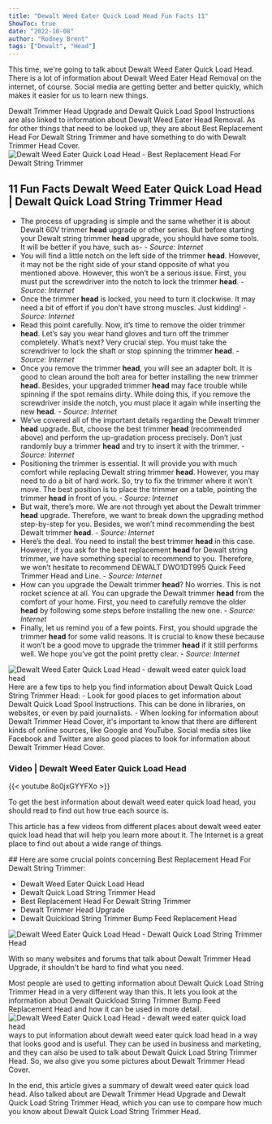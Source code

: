 ```yaml
---
title: "Dewalt Weed Eater Quick Load Head Fun Facts 11"
ShowToc: true 
date: "2022-10-08"
author: "Rodney Brent" 
tags: ["Dewalt", "Head"]
---
```


	
This time, we're going to talk about Dewalt Weed Eater Quick Load Head. There is a lot of information about Dewalt Weed Eater Head Removal on the internet, of course. Social media are getting better and better quickly, which makes it easier for us to learn new things.

Dewalt Trimmer Head Upgrade and Dewalt Quick Load Spool Instructions are also linked to information about Dewalt Weed Eater Head Removal. As for other things that need to be looked up, they are about Best Replacement Head For Dewalt String Trimmer and have something to do with Dewalt Trimmer Head Cover.
<img loading="lazy" src="https://www.thedailygardener.com/wp-content/uploads/2019/04/How-to-Remove-Weed-Eater-Head-2.jpg" onerror="this.onerror=null;this.src='https://blogger.googleusercontent.com/img/a/AVvXsEhe7F7TRXHtjiKvHb5vS7DmnxvpHiDyoYyYvm1nHB3Qp2_w3BnM6A2eq4v7FYxCC9bfZt3a9vIMtAYEKUiaDQbHMg-ViyGmRIj39MLp0bGFfgfYw1Dc9q_H-T0wiTm3l0Uq42dETrN9eC8aGJ9_IORZsxST1AcLR7np1koOfcc7tnHa4S8Mwz_xD9d0=s16000';" alt="Dewalt Weed Eater Quick Load Head - Best Replacement Head For Dewalt String Trimmer" >

## 11 Fun Facts Dewalt Weed Eater Quick Load Head | Dewalt Quick Load String Trimmer Head
-   The process of upgrading is simple and the same whether it is about Dewalt 60V trimmer **head** upgrade or other series. But before starting your Dewalt string trimmer **head** upgrade, you should have some tools. It will be better if you have, such as- - <cite>Source: Internet</cite>
-   You will find a little notch on the left side of the trimmer **head**. However, it may not be the right side of your stand opposite of what you mentioned above. However, this won’t be a serious issue. First, you must put the screwdriver into the notch to lock the trimmer **head**. - <cite>Source: Internet</cite>
-   Once the trimmer **head** is locked, you need to turn it clockwise. It may need a bit of effort if you don’t have strong muscles. Just kidding! - <cite>Source: Internet</cite>
-   Read this point carefully. Now, it’s time to remove the older trimmer **head**. Let’s say you wear hand gloves and turn off the trimmer completely. What’s next? Very crucial step. You must take the screwdriver to lock the shaft or stop spinning the trimmer **head**. - <cite>Source: Internet</cite>
-   Once you remove the trimmer **head**, you will see an adapter bolt. It is good to clean around the bolt area for better installing the new trimmer **head**. Besides, your upgraded trimmer **head** may face trouble while spinning if the spot remains dirty. While doing this, if you remove the screwdriver inside the notch, you must place it again while inserting the new **head**. - <cite>Source: Internet</cite>
-   We’ve covered all of the important details regarding the Dewalt trimmer **head** upgrade. But, choose the best trimmer **head** (recommended above) and perform the up-gradation process precisely. Don’t just randomly buy a trimmer **head** and try to insert it with the trimmer. - <cite>Source: Internet</cite>
-   Positioning the trimmer is essential. It will provide you with much comfort while replacing Dewalt string trimmer **head**. However, you may need to do a bit of hard work. So, try to fix the trimmer where it won’t move. The best position is to place the trimmer on a table, pointing the trimmer **head** in front of you. - <cite>Source: Internet</cite>
-   But wait, there’s more. We are not through yet about the Dewalt trimmer **head** upgrade. Therefore, we want to break down the upgrading method step-by-step for you. Besides, we won’t mind recommending the best Dewalt trimmer **head**. - <cite>Source: Internet</cite>
-   Here’s the deal. You need to install the best trimmer **head** in this case. However, if you ask for the best replacement **head** for Dewalt string trimmer, we have something special to recommend to you. Therefore, we won’t hesitate to recommend DEWALT DWO1DT995 Quick Feed Trimmer Head and Line. - <cite>Source: Internet</cite>
-   How can you upgrade the Dewalt trimmer **head**? No worries. This is not rocket science at all. You can upgrade the Dewalt trimmer **head** from the comfort of your home. First, you need to carefully remove the older **head** by following some steps before installing the new one. - <cite>Source: Internet</cite>
-   Finally, let us remind you of a few points. First, you should upgrade the trimmer **head** for some valid reasons. It is crucial to know these because it won’t be a good move to upgrade the trimmer **head** if it still performs well. We hope you’ve got the point pretty clear. - <cite>Source: Internet</cite>


<img loading="lazy" src="https://images-na.ssl-images-amazon.com/images/I/4153K72l77L.jpg" onerror="this.onerror=null;this.src='https://blogger.googleusercontent.com/img/a/AVvXsEhe7F7TRXHtjiKvHb5vS7DmnxvpHiDyoYyYvm1nHB3Qp2_w3BnM6A2eq4v7FYxCC9bfZt3a9vIMtAYEKUiaDQbHMg-ViyGmRIj39MLp0bGFfgfYw1Dc9q_H-T0wiTm3l0Uq42dETrN9eC8aGJ9_IORZsxST1AcLR7np1koOfcc7tnHa4S8Mwz_xD9d0=s16000';" alt="Dewalt Weed Eater Quick Load Head - dewalt weed eater quick load head" >
Here are a few tips to help you find information about Dewalt Quick Load String Trimmer Head:
- Look for good places to get information about Dewalt Quick Load Spool Instructions. This can be done in libraries, on websites, or even by paid journalists.
- When looking for information about Dewalt Trimmer Head Cover, it's important to know that there are different kinds of online sources, like Google and YouTube. Social media sites like Facebook and Twitter are also good places to look for information about Dewalt Trimmer Head Cover.

### Video | Dewalt Weed Eater Quick Load Head
{{< youtube 8o0jxGYYFXo >}} 

To get the best information about dewalt weed eater quick load head, you should read to find out how true each source is.

This article has a few videos from different places about dewalt weed eater quick load head that will help you learn more about it. The Internet is a great place to find out about a wide range of things.
<script async="async" data-cfasync="false" src="//normallydemandedalter.com/fe63df3c5408708b15d8dc3d9b206b31/invoke.js"></script>
<div id="container-fe63df3c5408708b15d8dc3d9b206b31"></div>
## Here are some crucial points concerning Best Replacement Head For Dewalt String Trimmer:

- Dewalt Weed Eater Quick Load Head
- Dewalt Quick Load String Trimmer Head
- Best Replacement Head For Dewalt String Trimmer
- Dewalt Trimmer Head Upgrade
- Dewalt Quickload String Trimmer Bump Feed Replacement Head

 <img loading="lazy" src="http://images.weedeateri.com/l-m/trimmer-head-for-sears-craftsman-poulan-weed-v-1523334188.jpg" onerror="this.onerror=null;this.src='https://blogger.googleusercontent.com/img/a/AVvXsEhe7F7TRXHtjiKvHb5vS7DmnxvpHiDyoYyYvm1nHB3Qp2_w3BnM6A2eq4v7FYxCC9bfZt3a9vIMtAYEKUiaDQbHMg-ViyGmRIj39MLp0bGFfgfYw1Dc9q_H-T0wiTm3l0Uq42dETrN9eC8aGJ9_IORZsxST1AcLR7np1koOfcc7tnHa4S8Mwz_xD9d0=s16000';" alt="Dewalt Weed Eater Quick Load Head - Dewalt Quick Load String Trimmer Head" >

With so many websites and forums that talk about Dewalt Trimmer Head Upgrade, it shouldn't be hard to find what you need.

Most people are used to getting information about Dewalt Quick Load String Trimmer Head in a very different way than this. It lets you look at the information about Dewalt Quickload String Trimmer Bump Feed Replacement Head and how it can be used in more detail.
<img loading="lazy" src="https://www.thespruce.com/thmb/BVyE7fBM2IHC2pPvPsD1pxlahuU=/1000x1000/filters:no_upscale():max_bytes(150000):strip_icc()/ryobi-gas-string-trimmers-ry253ss-64_1000-5b3f781646e0fb0037579c47.jpg" onerror="this.onerror=null;this.src='https://blogger.googleusercontent.com/img/a/AVvXsEhe7F7TRXHtjiKvHb5vS7DmnxvpHiDyoYyYvm1nHB3Qp2_w3BnM6A2eq4v7FYxCC9bfZt3a9vIMtAYEKUiaDQbHMg-ViyGmRIj39MLp0bGFfgfYw1Dc9q_H-T0wiTm3l0Uq42dETrN9eC8aGJ9_IORZsxST1AcLR7np1koOfcc7tnHa4S8Mwz_xD9d0=s16000';" alt="Dewalt Weed Eater Quick Load Head - dewalt weed eater quick load head" >
ways to put information about dewalt weed eater quick load head in a way that looks good and is useful. They can be used in business and marketing, and they can also be used to talk about Dewalt Quick Load String Trimmer Head. So, we also give you some pictures about Dewalt Trimmer Head Cover.

In the end, this article gives a summary of dewalt weed eater quick load head. Also talked about are Dewalt Trimmer Head Upgrade and Dewalt Quick Load String Trimmer Head, which you can use to compare how much you know about Dewalt Quick Load String Trimmer Head.
	
	

